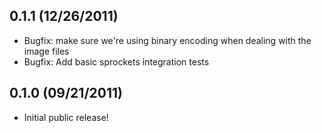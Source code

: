 0.1.1 (12/26/2011)
-------------------------

* Bugfix: make sure we're using binary encoding when dealing with the image files
* Bugfix: Add basic sprockets integration tests

0.1.0 (09/21/2011)
-------------------------

* Initial public release!
